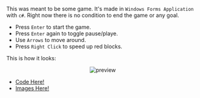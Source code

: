 This was meant to be some game. It's made in `Windows Forms Application` with `c#`. Right now there is no condition to end the game or any goal.
 - Press `Enter` to start the game.
 - Press `Enter` again to toggle pause/playe.
 - Use `Arrows` to move around.
 - Press `Right Click`  to speed up red blocks.

This is how it looks:

<p align="center">
	<img src="https://i.imgur.com/evBuP6H.gif" alt="preview">
</p>

 - [Code Here!](https://github.com/space-hound/wfa-blockschanger/tree/master/src/BlocksChanger)
 - [Images Here!](https://github.com/space-hound/wfa-blockschanger/tree/master/prev)